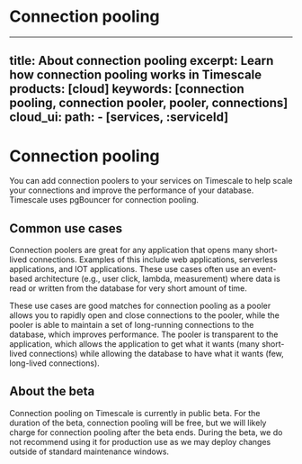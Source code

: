 # Connection pooling
---
title: About connection pooling
excerpt: Learn how connection pooling works in Timescale
products: [cloud]
keywords: [connection pooling, connection pooler, pooler, connections]
cloud_ui:
    path:
        - [services, :serviceId]
---

# Connection pooling

You can add connection poolers to your services on Timescale to help scale your
connections and improve the performance of your database. Timescale uses
pgBouncer for connection pooling.

## Common use cases

Connection poolers are great for any application that opens many short-lived
connections. Examples of this include web applications, serverless
applications, and IOT applications. These use cases often use an event-based
architecture (e.g., user click, lambda, measurement) where data is read or
written from the database for very short amount of time.

These use cases are good matches for connection pooling as a pooler allows you
to rapidly open and close connections to the pooler, while the pooler is able
to maintain a set of long-running connections to the database, which improves
performance. The pooler is transparent to the application, which allows the
application to get what it wants (many short-lived connections) while allowing
the database to have what it wants (few, long-lived connections). 

## About the beta

Connection pooling on Timescale is currently in public beta. For the duration of
the beta, connection pooling will be free, but we will likely charge for
connection pooling after the beta ends. During the beta, we do not recommend
using it for production use as we may deploy changes outside of standard
maintenance windows.